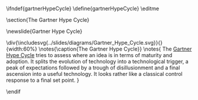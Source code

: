 \ifndef{gartnerHypeCycle}
\define{gartnerHypeCycle}
\editme

\section{The Gartner Hype Cycle}

\newslide{Gartner Hype Cycle}

\div{\includesvg{../slides/diagrams/Gartner_Hype_Cycle.svg}}{}{width:60%}
\notes{\caption{The Gartner Hype Cycle}}
\notes{
The [Gartner Hype Cycle](https://en.wikipedia.org/wiki/Hype_cycle) tries to assess where an idea is in terms of maturity and adoption. It splits the evolution of technology into a technological trigger, a peak of expectations followed by a trough of disillusionment and a final ascension into a useful technology. It looks rather like a classical control response to a final set point.
}

\endif
